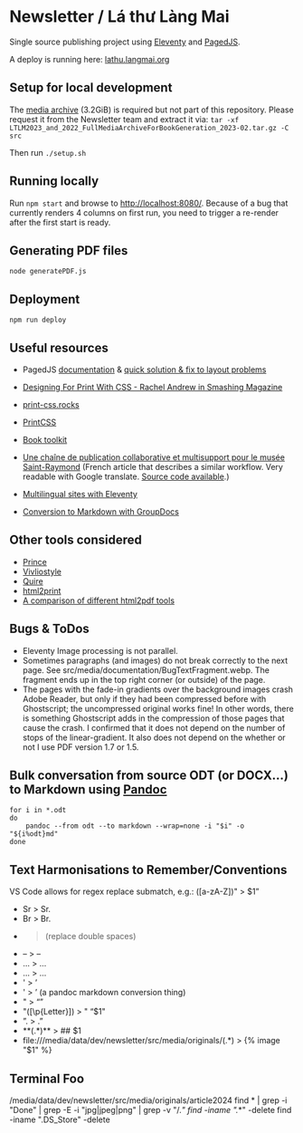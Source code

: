 # Newsletter / Lá thư Làng Mai

Single source publishing project using [Eleventy](https://www.11ty.dev) and [PagedJS](https://www.pagedjs.org/).

A deploy is running here: [lathu.langmai.org](https://lathu.langmai.org/)

## Setup for local development
The [media archive](https://drive.google.com/file/d/1VLqG8LwCLKMNcINTUDWyHhTr-eIypFR8/view?usp=share_link) (3.2GiB) is required but not part of this repository. Please request it from the Newsletter team and extract it via:
`tar -xf LTLM2023_and_2022_FullMediaArchiveForBookGeneration_2023-02.tar.gz -C src`

Then run `./setup.sh`

## Running locally
Run `npm start` and browse to [http://localhost:8080/](http://localhost:8080/).
Because of a bug that currently renders 4 columns on first run, you need to trigger a re-render after the first start is ready.

## Generating PDF files
`node generatePDF.js`

## Deployment
`npm run deploy`

## Useful resources
- PagedJS [documentation](https://www.pagedjs.org/documentation/)
& [quick solution & fix to layout problems](https://gitlab.pagedmedia.org/tools/pagedjs/-/wikis/Quick-solution-&-fix-to-layout-problems)

- [Designing For Print With CSS - Rachel Andrew in Smashing Magazine](https://www.smashingmagazine.com/2015/01/designing-for-print-with-css/)
- [print-css.rocks](https://www.print-css.rocks/)
- [PrintCSS](https://printcss.net/articles)
- [Book toolkit](http://booktoolkit.com/resources)
- [Une chaîne de publication collaborative et multisupport pour le musée Saint-Raymond](https://julie-blanc.fr/blog/2020-11-05_chiragan/) (French article that describes a similar workflow. Very readable with Google translate. [Source code available](https://gitlab.com/musee-saint-raymond/villa-chiragan/).)
- [Multilingual sites with Eleventy](https://www.webstoemp.com/blog/multilingual-sites-eleventy/)
- [Conversion to Markdown with GroupDocs](https://products.groupdocs.app/conversion/odt-to-md)

## Other tools considered
- [Prince](https://princexml.com/)
- [Vivliostyle](https://vivliostyle.org/)
- [Quire](https://quire.getty.edu/)
- [html2print](http://osp.kitchen/tools/html2print/)
- [A comparison of different html2pdf tools](https://azettl.github.io/html2pdf/)

## Bugs & ToDos
 - Eleventy Image processing is not parallel.
 - Sometimes paragraphs (and images) do not break correctly to the next page. See src/media/documentation/BugTextFragment.webp. The fragment ends up in the top right corner (or outside) of the page.
 - The pages with the fade-in gradients over the background images crash Adobe Reader, but only if they had been compressed before with Ghostscript; the uncompressed original works fine! In other words, there is something Ghostscript adds in the compression of those pages that cause the crash. I confirmed that it does not depend on the number of stops of the linear-gradient. It also does not depend on the whether or not I use PDF version 1.7 or 1.5.

## Bulk conversation from source ODT (or DOCX...) to Markdown using [Pandoc](https://pandoc.org/)
```
for i in *.odt
do
	pandoc --from odt --to markdown --wrap=none -i "$i" -o "${i%odt}md"
done
```

## Text Harmonisations to Remember/Conventions
VS Code allows for regex replace submatch, e.g.: ([a-zA-Z])" > $1”
  - Sr > Sr.
  - Br > Br.
  -    >   (replace double spaces)
  - – >  – 
  - ... > …
  - \... > …
  - ' > ’
  - \' > ’ (a pandoc markdown conversion thing)
  - " > “”
  -  "([\p{Letter}]) > " “$1"
  - ”. > .”
  - \*\*(.*)\*\* > ## $1
  - file:///media/data/dev/newsletter/src/media/originals/(.*) > {% image "$1" %}

## Terminal Foo
/media/data/dev/newsletter/src/media/originals/article2024
find * | grep -i "Done" | grep -E -i "jpg|jpeg|png" | grep -v "/._"
find -iname "._*" -delete
find -iname ".DS_Store" -delete
